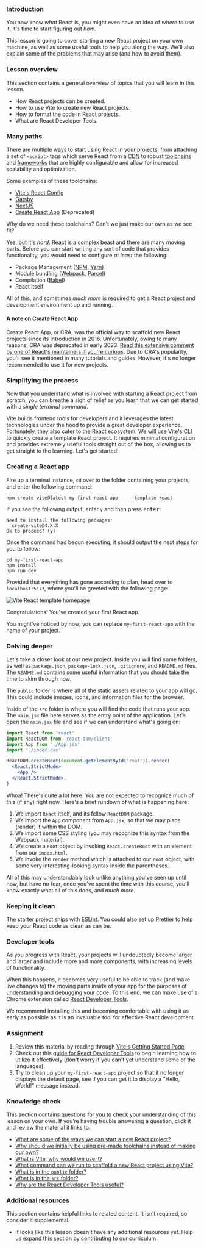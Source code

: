 ### Introduction

You now know _what_ React is, you might even have an idea of _where_ to use it, it's time to start figuring out _how_. 

This lesson is going to cover starting a new React project on your own machine, as well as some useful tools to help you along the way. We'll also explain some of the problems that may arise (and how to avoid them).

### Lesson overview

This section contains a general overview of topics that you will learn in this lesson.

* How React projects can be created.
* How to use Vite to create new React projects.
* How to format the code in React projects.
* What are React Developer Tools.

### Many paths

There are multiple ways to start using React in your projects, from attaching a set of `<script>` tags which serve React from a [CDN](https://en.wikipedia.org/wiki/Content_delivery_network) to robust [toolchains](https://en.wikipedia.org/wiki/Toolchain) and [frameworks](https://en.wikipedia.org/wiki/Web_framework) that are highly configurable and allow for increased scalability and optimization.

Some examples of these toolchains:

* [Vite's React Config](https://vitejs.dev/)
* [Gatsby](https://www.gatsbyjs.com/)
* [NextJS](https://nextjs.org/)
* [Create React App](https://create-react-app.dev/) (Deprecated)

Why do we need these toolchains? Can't we just make our own as we see fit?

Yes, but it's _hard_. React is a complex beast and there are many moving parts. Before you can start writing any sort of code that provides functionality, you would need to configure _at least_ the following:

* Package Management ([NPM](https://www.npmjs.com/), [Yarn](https://yarnpkg.com/))
* Module bundling ([Webpack](https://webpack.js.org/), [Parcel](https://parceljs.org/))
* Compilation ([Babel](https://babeljs.io/))
* React itself

All of this, and sometimes _much more_ is required to get a React project and development environment up and running.

<div class="lesson-note" markdown=1> 

#### A note on Create React App

Create React App, or CRA, was the official way to scaffold new React projects since its introduction in 2016. Unfortunately, owing to many reasons, CRA was deprecated in early 2023. [Read this extensive comment by one of React's maintainers if you're curious](https://github.com/reactjs/react.dev/pull/5487#issuecomment-1409720741). Due to CRA's popularity, you'll see it mentioned in many tutorials and guides. However, it's no longer recommended to use it for new projects. 

</div>

### Simplifying the process

Now that you understand what is involved with starting a React project from scratch, you can breathe a sigh of relief as you learn that we can get started with a _single terminal command_.

Vite builds frontend tools for developers and it leverages the latest technologies under the hood to provide a great developer experience. Fortunately, they also cater to the React ecosystem. We will use Vite's CLI to quickly create a template React project. It requires minimal configuration and provides extremely useful tools straight out of the box, allowing us to get straight to the learning. Let's get started!

### Creating a React app

Fire up a terminal instance, `cd` over to the folder containing your projects, and enter the following command:

~~~
npm create vite@latest my-first-react-app -- --template react
~~~

If you see the following output, enter `y` and then press <kbd>enter</kbd>:

~~~
Need to install the following packages:
  create-vite@4.X.X
Ok to proceed? (y)
~~~

Once the command had begun executing, it should output the next steps for you to follow: 

~~~
cd my-first-react-app
npm install
npm run dev
~~~

Provided that everything has gone according to plan, head over to `localhost:5173`, where you'll be greeted with the following page: 

![Vite React template homepage](https://cdn.statically.io/gh/TheOdinProject/curriculum/73199c4e9e43e8d87f8759e026c13b63fcfe73c7/react/introduction/setting_up_a_react_environment/imgs/vite_react_homepage.png)

Congratulations! You've created your first React app.

<div class="lesson-note lesson-note--tip" markdown=1>

You might've noticed by now; you can replace `my-first-react-app` with the name of your project.

</div>

### Delving deeper

Let's take a closer look at our new project. Inside you will find some folders, as well as `package.json`, `package-lock.json`, `.gitignore`, and `README.md` files. The `README.md` contains some useful information that you should take the time to skim through now.

The `public` folder is where all of the static assets related to your app will go. This could include images, icons, and information files for the browser.

Inside of the `src` folder is where you will find the code that runs your app. The `main.jsx` file here serves as the entry point of the application. Let's open the `main.jsx` file and see if we can understand what's going on:

~~~jsx
import React from 'react'
import ReactDOM from 'react-dom/client'
import App from './App.jsx'
import './index.css'

ReactDOM.createRoot(document.getElementById('root')).render(
  <React.StrictMode>
    <App />
  </React.StrictMode>,
)
~~~

Whoa! There's quite a lot here. You are not expected to recognize much of this (if any) right now. Here's a brief rundown of what is happening here:

1. We import `React` itself, and its fellow `ReactDOM` package.
1. We import the `App` component from `App.jsx`, so that we may place (render) it within the DOM.
1. We import some CSS styling (you may recognize this syntax from the Webpack material).
1. We create a `root` object by invoking `React.createRoot` with an element from our `index.html`.
1. We invoke the `render` method which is attached to our `root` object, with some very interesting-looking syntax inside the parentheses.

All of this may understandably look unlike anything you've seen up until now, but have no fear, once you've spent the time with this course, you'll know exactly what all of this does, and _much more_.

### Keeping it clean

The starter project ships with [ESLint](https://eslint.org/). You could also set up [Prettier](https://prettier.io/) to help keep your React code as clean as can be.

### Developer tools

As you progress with React, your projects will undoubtedly become larger and larger and include more and more components, with increasing levels of functionality.

When this happens, it becomes very useful to be able to track (and make live changes to) the moving parts inside of your app for the purposes of understanding and debugging your code. To this end, we can make use of a Chrome extension called [React Developer Tools](https://chrome.google.com/webstore/detail/react-developer-tools/fmkadmapgofadopljbjfkapdkoienihi?hl=en).

We recommend installing this and becoming comfortable with using it as early as possible as it is an invaluable tool for effective React development.

### Assignment

<div class="lesson-content__panel" markdown="1">

1. Review this material by reading through [Vite's Getting Started Page](https://vitejs.dev/guide/).
2. Check out this [guide for React Developer Tools](https://www.pluralsight.com/guides/debugging-components-with-react-developer-tools) to begin learning how to utilize it effectively (don't worry if you can't yet understand some of the languages).
3. Try to clean up your `my-first-react-app` project so that it no longer displays the default page, see if you can get it to display a "Hello, World!" message instead.
</div>

### Knowledge check

This section contains questions for you to check your understanding of this lesson on your own. If you’re having trouble answering a question, click it and review the material it links to.

* <a class="knowledge-check-link" href="#many-paths">What are some of the ways we can start a new React project?</a>
* <a class="knowledge-check-link" href="#many-paths">Why should we initially be using pre-made toolchains instead of making our own?</a>
* <a class="knowledge-check-link" href="#simplifying-the-process">What is Vite, why would we use it?</a>
* <a class="knowledge-check-link" href="#creating-a-react-app">What command can we run to scaffold a new React project using Vite?</a>
* <a class="knowledge-check-link" href="#delving-deeper">What is in the `public` folder?</a>
* <a class="knowledge-check-link" href="#delving-deeper">What is in the `src` folder?</a>
* <a class="knowledge-check-link" href="#developer-tools">Why are the React Developer Tools useful?</a>

### Additional resources

This section contains helpful links to related content. It isn’t required, so consider it supplemental.

* It looks like this lesson doesn't have any additional resources yet. Help us expand this section by contributing to our curriculum.
